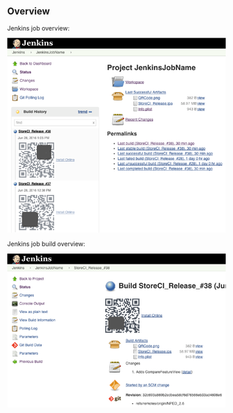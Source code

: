## Overview

Jenkins job overview:

![](images/Jenkins_Job_Overview.png)

Jenkins job build overview:

![](images/Jenkins_Job_Build_View.png)
